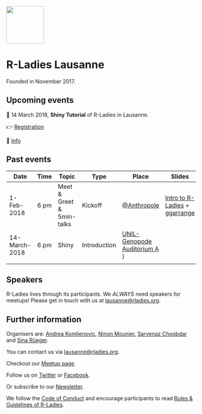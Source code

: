 
<img src="https://github.com/rladies/starter-kit/blob/master/logo/R-LadiesGlobal_RBG_online_LogoWithText_Horizontal.png" data-canonical-src="https://github.com/rladies/starter-kit/blob/master/logo/R-LadiesGlobal_RBG_online_LogoWithText_Horizontal.png" height="100" />

# R-Ladies Lausanne
Founded in November 2017. 

## Upcoming events
:date: 14 March 2018, **Shiny Tutorial**  of R-Ladies in Lausanne.

:point_right: [Registration](https://www.meetup.com/rladies-lausanne/events/247414318/)  

:mag_right: [Info](https://www.meetup.com/rladies-lausanne/events/247414318/)

## Past events
| Date  | Time  | Topic  | Type  | Place  | Slides  |
|---|---|---|---|---|---|
| 1-Feb-2018  | 6 pm  | Meet & Greet & 5min-talks  | Kickoff  | [@Anthropole](https://goo.gl/maps/vpsdsAj4isT2)   | [Intro to R-Ladies](https://github.com/rladies/meetup-presentations_lausanne/blob/master/20180201_kickoff/2018-02-01-kickoff-presentation.pdf) + [ggarrange](https://github.com/rladies/meetup-presentations_lausanne/blob/master/20180201_kickoff/2018-02-01-lightning_multipage_pdf_lw.pdf) |
| 14-March-2018  | 6 pm  | Shiny  | Introduction  | [UNIL-Genopode Auditorium A](https://goo.gl/maps/Fo8rctLTWgm) )  |  |
|   |  |  |   |   |   |

## Speakers
R-Ladies lives through its participants. We *ALWAYS* need speakers for meetups! Please get in touch with us at <lausanne@rladies.org>. 

## Further information
Organisers are: [Andrea Komljenovic](https://twitter.com/antifreezeprot), [Ninon Mounier](https://wp.unil.ch/sgg/ninon-mounier/), [Sarvenaz Choobdar](https://www2.unil.ch/cbg/index.php?title=User:Sarvenaz) and [Sina R&uuml;eger](https://twitter.com/sinarueeger).

You can contact us via <lausanne@rladies.org>.

Checkout our [Meetup page](http://meetu.ps/c/3Flzf/vBnX0/f).

Follow us on [Twitter](https://twitter.com/RLadiesLausanne) or [Facebook](https://www.facebook.com/RLadiesLausanne/).

Or subscribe to our [Newsletter](http://lb.benchmarkemail.com//listbuilder/signupnew?jt3QTAdq2aW38eiNExHI%252BP5pwVnAjsSINOfkdxXKUVUQ9amXwphcsjciHg%252FVbFy1).

We follow the [Code of Conduct](https://github.com/rladies/starter-kit/wiki/Code-of-Conduct) and encourage participants to read [Rules & Guidelines of R-Ladies](https://github.com/rladies/starter-kit/blob/master/R-Ladies_RulesGuidelines.pdf).



